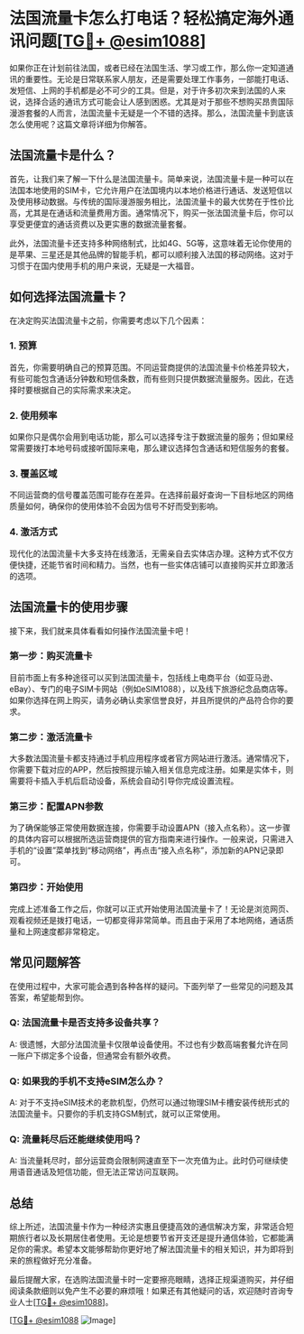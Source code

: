 # 法国流量卡怎么打电话？轻松搞定海外通讯问题[[TG💪+ @esim1088](https://t.me/s/esim1088)]

如果你正在计划前往法国，或者已经在法国生活、学习或工作，那么你一定知道通讯的重要性。无论是日常联系家人朋友，还是需要处理工作事务，一部能打电话、发短信、上网的手机都是必不可少的工具。但是，对于许多初次来到法国的人来说，选择合适的通讯方式可能会让人感到困惑。尤其是对于那些不想购买昂贵国际漫游套餐的人而言，法国流量卡无疑是一个不错的选择。那么，法国流量卡到底该怎么使用呢？这篇文章将详细为你解答。

## 法国流量卡是什么？

首先，让我们来了解一下什么是法国流量卡。简单来说，法国流量卡是一种可以在法国本地使用的SIM卡，它允许用户在法国境内以本地价格进行通话、发送短信以及使用移动数据。与传统的国际漫游服务相比，法国流量卡的最大优势在于性价比高，尤其是在通话和流量费用方面。通常情况下，购买一张法国流量卡后，你可以享受更便宜的通话资费以及更实惠的数据流量套餐。

此外，法国流量卡还支持多种网络制式，比如4G、5G等，这意味着无论你使用的是苹果、三星还是其他品牌的智能手机，都可以顺利接入法国的移动网络。这对于习惯于在国内使用手机的用户来说，无疑是一大福音。

## 如何选择法国流量卡？

在决定购买法国流量卡之前，你需要考虑以下几个因素：

### 1. **预算**
   首先，你需要明确自己的预算范围。不同运营商提供的法国流量卡价格差异较大，有些可能包含通话分钟数和短信条数，而有些则只提供数据流量服务。因此，在选择时要根据自己的实际需求来决定。

### 2. **使用频率**
   如果你只是偶尔会用到电话功能，那么可以选择专注于数据流量的服务；但如果经常需要拨打本地号码或接听国际来电，那么建议选择包含通话和短信服务的套餐。

### 3. **覆盖区域**
   不同运营商的信号覆盖范围可能存在差异。在选择前最好查询一下目标地区的网络质量如何，确保你的使用体验不会因为信号不好而受到影响。

### 4. **激活方式**
   现代化的法国流量卡大多支持在线激活，无需亲自去实体店办理。这种方式不仅方便快捷，还能节省时间和精力。当然，也有一些实体店铺可以直接购买并立即激活的选项。

## 法国流量卡的使用步骤

接下来，我们就来具体看看如何操作法国流量卡吧！

### 第一步：购买流量卡
目前市面上有多种途径可以买到法国流量卡，包括线上电商平台（如亚马逊、eBay）、专门的电子SIM卡网站（例如eSIM1088），以及线下旅游纪念品商店等。如果你选择在网上购买，请务必确认卖家信誉良好，并且所提供的产品符合你的要求。

### 第二步：激活流量卡
大多数法国流量卡都支持通过手机应用程序或者官方网站进行激活。通常情况下，你需要下载对应的APP，然后按照提示输入相关信息完成注册。如果是实体卡，则需要将卡插入手机后启动设备，系统会自动引导你完成设置流程。

### 第三步：配置APN参数
为了确保能够正常使用数据连接，你需要手动设置APN（接入点名称）。这一步骤的具体内容可以根据所选运营商提供的官方指南来进行操作。一般来说，只需进入手机的“设置”菜单找到“移动网络”，再点击“接入点名称”，添加新的APN记录即可。

### 第四步：开始使用
完成上述准备工作之后，你就可以正式开始使用法国流量卡了！无论是浏览网页、观看视频还是拨打电话，一切都变得非常简单。而且由于采用了本地网络，通话质量和上网速度都非常稳定。

## 常见问题解答

在使用过程中，大家可能会遇到各种各样的疑问。下面列举了一些常见的问题及其答案，希望能帮到你。

### Q: 法国流量卡是否支持多设备共享？
A: 很遗憾，大部分法国流量卡仅限单设备使用。不过也有少数高端套餐允许在同一账户下绑定多个设备，但通常会有额外收费。

### Q: 如果我的手机不支持eSIM怎么办？
A: 对于不支持eSIM技术的老款机型，仍然可以通过物理SIM卡槽安装传统形式的法国流量卡。只要你的手机支持GSM制式，就可以正常使用。

### Q: 流量耗尽后还能继续使用吗？
A: 当流量耗尽时，部分运营商会限制网速直至下一次充值为止。此时仍可继续使用语音通话及短信功能，但无法正常访问互联网。

## 总结

综上所述，法国流量卡作为一种经济实惠且便捷高效的通信解决方案，非常适合短期旅行者以及长期居住者使用。无论是想要节省开支还是提升通信体验，它都能满足你的需求。希望本文能够帮助你更好地了解法国流量卡的相关知识，并为即将到来的旅程做好充分准备。

最后提醒大家，在选购法国流量卡时一定要擦亮眼睛，选择正规渠道购买，并仔细阅读条款细则以免产生不必要的麻烦哦！如果还有其他疑问的话，欢迎随时咨询专业人士[[TG💪+ @esim1088](https://t.me/s/esim1088)]。

[[TG💪+ @esim1088](https://t.me/s/esim1088) ![Image](https://i.postimg.cc/4NQfJmqS/Snipaste-2025-05-13-00-14-12.png)]